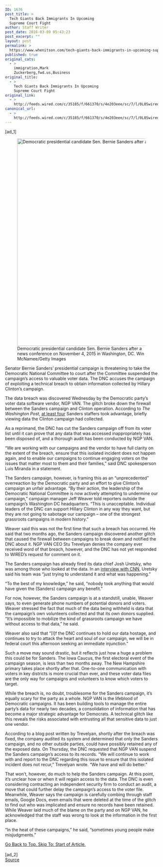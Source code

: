 ```yaml
---
ID: 1676
post_title: >
  Tech Giants Back Immigrants In Upcoming
  Supreme Court Fight
author: Staff Writer
post_date: 2016-03-09 05:43:23
post_excerpt: ""
layout: post
permalink: >
  https://www.whenitson.com/tech-giants-back-immigrants-in-upcoming-supreme-court-fight/
published: true
original_cats:
  - >
    immigration,Mark
    Zuckerberg,fwd.us,Business
original_title:
  - >
    Tech Giants Back Immigrants In Upcoming
    Supreme Court Fight
original_link:
  - >
    http://feeds.wired.com/c/35185/f/661370/s/4e203eee/sc/7/l/0L0Swired0N0C20A160C0A30Ctech0Egiants0Eback0Eimmigrants0Eupcoming0Esupreme0Ecourt0Efight0C/story01.htm
canonical_url:
  - >
    http://feeds.wired.com/c/35185/f/661370/s/4e203eee/sc/7/l/0L0Swired0N0C20A160C0A30Ctech0Egiants0Eback0Eimmigrants0Eupcoming0Esupreme0Ecourt0Efight0C/story01.htm
---
```

 [ad_1]
<br><div id=""><figure attachment_1951242="" class="wp-caption landscape alignnone  relative" data-js="fader"><a href="http://www.wired.com/wp-content/uploads/2015/12/bernie-sanders-breach-495642494.jpg"><img src="http://www.whenitson.com/wp-content/uploads/2016/01/White-Houses-BigBlockofCheeseDay-Is-Truly-Insipid-Twitter.jpg" alt="Democratic presidential candidate Sen. Bernie Sanders after a news conference on November 4, 2015 in Washington, DC. " width="1024" height="684" class="size-large wp-image-1951242"/></a><figcaption class="wp-caption-text link-underline">Democratic presidential candidate Sen. Bernie Sanders after a news conference on November 4, 2015 in Washington, DC.  <span class="credit link-underline-sm"><span aria-hidden="true" class="ui ui ui-photo inline-block ui-credit relative opacity-5 marg-r-micro"/> Win McNamee/Getty Images</span></figcaption></figure><p>Senator Bernie Sanders’ presidential campaign is threatening to take the Democratic National Committee to court after the Committee suspended the campaign’s access to valuable voter data. The DNC accuses the campaign of exploiting a technical breach to obtain information collected by Hillary Clinton’s campaign. </p>
<p>The data breach was discovered Wednesday by the Democratic party’s voter data software vendor, NGP VAN. The glitch broke down the firewall between the Sanders campaign and Clinton operation. According to <em>The Washington Post</em>, <a href="https://www.washingtonpost.com/politics/dnc-sanders-campaign-improperly-accessed-clinton-voter-data/2015/12/17/a2e2e14e-a522-11e5-b53d-972e2751f433_story.html?hpid=hp_hp-top-table-main_sandersdnc-1155pm%3Ahomepage%2Fstory" target="_blank">at least four</a> Sanders staffers took advantage, briefly viewing data the Clinton campaign had collected. </p>
<p>As a reprimand, the DNC has cut the Sanders campaign off from its voter list until it can prove that any data that was accessed inappropriately has been disposed of, and a thorough audit has been conducted by NGP VAN. </p>
<p>“We are working with our campaigns and the vendor to have full clarity on the extent of the breach, ensure that this isolated incident does not happen again, and to enable our campaigns to continue engaging voters on the issues that matter most to them and their families,” said DNC spokesperson Luis Miranda in a statement.</p>
<p>The Sanders campaign, however, is framing this as an “unprecedented” overreaction by the Democratic party and an effort to give Clinton’s campaign an unfair advantage. “By their action, the leadership of the Democratic National Committee is now actively attempting to undermine our campaign,” campaign manager Jeff Weaver told reporters outside the campaign’s Washington DC headquarters. “This is unacceptable. Individual leaders of the DNC can support Hillary Clinton in any way they want, but they are not going to sabotage our campaign – one of the strongest grassroots campaigns in modern history.”</p>
<p>Weaver said this was not the first time that such a breach has occurred. He said that two months ago, the Sanders campaign discovered another glitch that caused the firewall between campaigns to break down and notified the DNC about it. NGP VAN CEO Stu Trevelyan denies the company ever received word of that breach, however, and the DNC has not yet responded to WIRED’s request for comment on it.</p>
<p>The Sanders campaign has already fired its data chief Josh Uretsky, who was among those who looked at the data. In an <a href="http://www.cnn.com/2015/12/18/politics/sanders-dnc-data-breach-josh-uretsky/" target="_blank">interview with CNN</a>, Uretsky said his team was “just trying to understand it and what was happening.”</p>
<p>“To the best of my knowledge,” he said, “nobody took anything that would have given the (Sanders) campaign any benefit.” </p>
<p>For now, however, the Sanders campaign is at a standstill, unable, Weaver says, to even generate phone numbers of potential donors and voters. Weaver stressed the fact that much of the data being withheld is data that the campaign’s own volunteers collected and that its own donors supplied. “It’s impossible to mobilize the kind of grassroots campaign we have without access to that data,” he said.</p>
<p>Weaver also said that “[I]f the DNC continues to hold our data hostage, and continues to try to attack the heart and soul of our campaign, we will be in federal court this afternoon seeking an immediate injunction.”</p>
<p>Such a move may sound drastic, but it reflects just how a huge a problem this could be for Sanders. The Iowa Caucus, the first electoral event of the campaign season, is less than two months away. The New Hampshire primary takes place shortly after that. One-to-one communication with voters in key districts is more crucial than ever, and these voter data files are the only way for campaigns and volunteers to know which voters to target. </p>
<p>While the breach is, no doubt, troublesome for the Sanders campaign, it’s equally scary for the party as a whole. NGP VAN is the lifeblood of Democratic campaigns. It has been building tools to manage the entire party’s data for nearly two decades, a consolidation of information that has become a major strategic advantage for Democrats. A technical glitch like this reveals the risks associated with entrusting all that sensitive data to just one vendor.  </p>
<p>According to a blog post written by Trevelyan, shortly after the breach was fixed, the company audited its system and determined that only the Sanders campaign, and no other outside parties, could have possibly retained any of the exposed data. On Thursday, the DNC requested that NGP VAN suspend the Sanders campaign’s access to its records. “We will continue to work with and report to the DNC regarding this issue to ensure that this isolated incident does not recur,” Trevelyan wrote. “We have and will do better.”</p>
<p>That won’t, however, do much to help the Sanders campaign. At this point, it’s unclear how or when it will regain access to the data. The DNC is even considering contracting an independent security firm to conduct an audit, a move that could further delay the campaign’s access to the voter file. Meanwhile, Weaver says the campaign is carefully combing through staff emails, Google Docs, even emails that were deleted at the time of the glitch to find out who was implicated and ensure no records have been retained. While Weaver laid much of the blame on the party and on NGP VAN, he acknowledged that the staff was wrong to look at the information in the first place.</p>
<p>“In the heat of these campaigns,” he said, “sometimes young people make misjudgments.”</p>
							<a class="visually-hidden skip-to-text-link focusable bg-white" href="#start-of-content">Go Back to Top. Skip To: Start of Article.</a>
						</div>
<br>[ad_2]
<br><a href="http://feeds.wired.com/c/35185/f/661370/s/4e203eee/sc/7/l/0L0Swired0N0C20A160C0A30Ctech0Egiants0Eback0Eimmigrants0Eupcoming0Esupreme0Ecourt0Efight0C/story01.htm">Source </a>